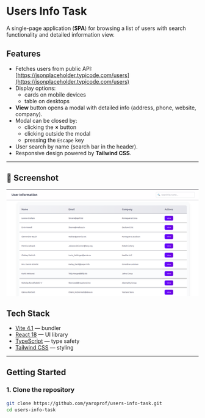 # Users Info Task

A single-page application (**SPA**) for browsing a list of users with search functionality and detailed information view.

## Features

- Fetches users from public API:  
  [https://jsonplaceholder.typicode.com/users](https://jsonplaceholder.typicode.com/users)
- Display options:
  - cards on mobile devices  
  - table on desktops
- **View** button opens a modal with detailed info (address, phone, website, company).
- Modal can be closed by:
  - clicking the **×** button  
  - clicking outside the modal  
  - pressing the `Escape` key
- User search by name (search bar in the header).
- Responsive design powered by **Tailwind CSS**.

---

## 📸 Screenshot

![Users Info App](public/screenshot.png)

## Tech Stack

- [Vite 4.1](https://vitejs.dev/) — bundler
- [React 18](https://react.dev/) — UI library
- [TypeScript](https://www.typescriptlang.org/) — type safety
- [Tailwind CSS](https://tailwindcss.com/) — styling

---

## Getting Started

### 1. Clone the repository

```bash
git clone https://github.com/yaroprof/users-info-task.git
cd users-info-task
